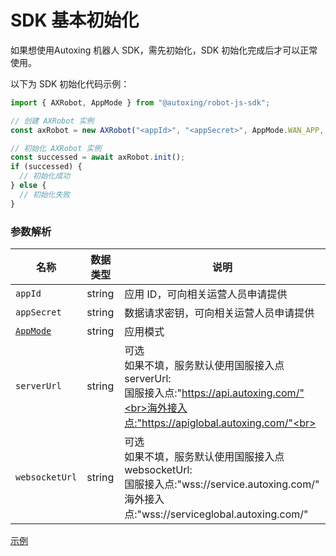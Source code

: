 # SDK 基本初始化

如果想使用Autoxing 机器人 SDK，需先初始化，SDK 初始化完成后才可以正常使用。  
  

以下为 SDK 初始化代码示例：

```typescript
import { AXRobot, AppMode } from "@autoxing/robot-js-sdk";

// 创建 AXRobot 实例
const axRobot = new AXRobot("<appId>", "<appSecret>", AppMode.WAN_APP, "<serverUrl>", "<websocketUrl>");

// 初始化 AXRobot 实例
const successed = await axRobot.init();
if (successed) {
  // 初始化成功
} else {
  // 初始化失败
}
```


### 参数解析

| 名称     | 数据类型 | 说明     |
| -------- | -------- | -------- |
| `appId` | string   | 应用 ID，可向相关运营人员申请提供 |
| `appSecret` | string   | 数据请求密钥，可向相关运营人员申请提供 |
| [`AppMode`](../../../Define/Define-AppMode) | string   | 应用模式 |
| `serverUrl` | string   |可选 <br> 如果不填，服务默认使用国服接入点<br> serverUrl: <br>国服接入点:"https://api.autoxing.com/"<br>海外接入点:"https://apiglobal.autoxing.com/"<br> |
| `websocketUrl` | string   | 可选 <br> 如果不填，服务默认使用国服接入点<br>websocketUrl:<br>国服接入点:"wss://service.autoxing.com/"<br>海外接入点:"wss://serviceglobal.autoxing.com/" |

[示例](https://service.autoxing.com/sdk/v1.0/example/#/)

